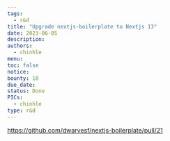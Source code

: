 ```yaml
---
tags:
  - r&d
title: "Upgrade nextjs-boilerplate to Nextjs 13"
date: 2023-06-05
description:
authors:
  - chinhle
menu:
toc: false
notice:
bounty: 10
due_date:
status: Done
PICs:
  - chinhle
type: r&d
---
```

https://github.com/dwarvesf/nextjs-boilerplate/pull/21
